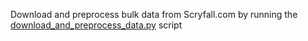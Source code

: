 Download and preprocess bulk data from Scryfall.com by running the 
[download_and_preprocess_data.py](download_and_preprocess_data.py) script
